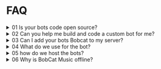 # FAQ


<details>

<summary>01 Is your bots code open source?</summary>

No we do not give our or share **ANY** code for our bots.

</details>

<details>

<summary>02 Can you help me build and code a custom bot for me?</summary>

Sorry we do NOT have the time to build other people bots with a profile and code.

</details>

<details>

<summary>03 Can I add your bots Bobcat to my server?</summary>

Yes you can add the bot into your servers.

</details>

<details>

<summary>04 What do we use for the bot?</summary>

We currently are using python and the pycord library.

</details>

<details>

<summary>05 how do we host the bots?</summary>

We currently use a self made server that uses Pterodactyl Software.
<br>
Proudly provide by [Rabbit Hosting](https://rabbit-hosting.com/discordbot)

</details>

<details>

<summary>06 Why is BobCat Music offline?</summary>

This is because we have shut down bobcat music and the developer team are mainly focusing on  bobcat and making that the best bot.

</details>
